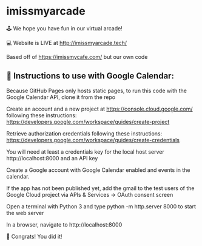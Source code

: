 # imissmyarcade

🕹️ We hope you have fun in our virtual arcade!

💻 Website is LIVE at http://imissmyarcade.tech/ 

Based off of https://imissmycafe.com/ but our own code


## 📅 Instructions to use with Google Calendar:

Because GitHub Pages only hosts static pages, to run this code with the Google Calendar API, clone it from the repo

Create an account and a new project at https://console.cloud.google.com/ following these instructions: https://developers.google.com/workspace/guides/create-project

Retrieve authorization credentials following these instructions: https://developers.google.com/workspace/guides/create-credentials

You will need at least a credentials key for the local host server http://localhost:8000
 and an API key

Create a Google account with Google Calendar enabled and events in the calendar.

If the app has not been published yet, add the gmail to the test users of the Google Cloud project via APIs & Services -> OAuth consent screen

Open a terminal with Python 3 and type python -m http.server 8000 to start the web server

In a browser, navigate to http://localhost:8000

🎉 Congrats! You did it!
